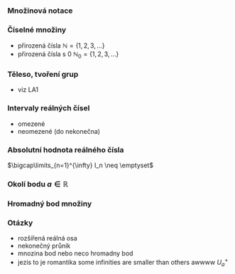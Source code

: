 ### Množinová notace
### Číselné množiny
- přirozená čísla $\mathbb{N}=\{1,2,3,\ldots\}$
- přirozená čísla s 0 $\mathbb{N}_0=\{1,2,3,\ldots\}$

### Těleso, tvoření grup
- viz LA1
### Intervaly reálných čísel
- omezené
- neomezené (do nekonečna)
### Absolutní hodnota reálného čísla

$\bigcap\limits_{n=1}^{\infty} I_n \neq \emptyset$

### Okolí bodu $a\in \mathbb{R}$ 
### Hromadný bod množiny 

### Otázky
- rozšířená reálná osa
- nekonečný průnik
- mnozina bod nebo neco hromadny bod
- jezis to je romantika some infinities are smaller than others awwww
$U_{a}^+$ 
